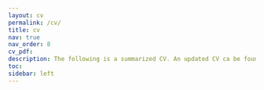```yaml
---
layout: cv
permalink: /cv/
title: cv
nav: true
nav_order: 8
cv_pdf: 
description: The following is a summarized CV. An updated CV ca be found [here](https://orcid.org/0009-0002-7381-4382/print). 
toc:
sidebar: left
---
```


